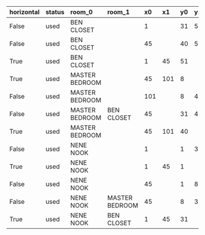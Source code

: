 | horizontal | status | room_0         | room_1         | x0  | x1  | y0 | y1 | symbols                                                          | height_1 | height_2 | window_bottom | window_top | door | length  |
| :----------| :------| :--------------| :--------------| :---| :---| :--| :--| :----------------------------------------------------------------| :--------| :--------| :-------------| :----------| :----| :------ |
| False      | used   | BEN CLOSET     |                | 1   |     | 31 | 51 | ╩════════════════════════════════▤▤▤▤▤▤╝                         |          |          |               |            |      | 5.25    |
| False      | used   | BEN CLOSET     |                | 45  |     | 40 | 51 | ╩════════════════════╗                                           |          |          |               |            |      | 3.0     |
| True       | used   | BEN CLOSET     |                | 1   | 45  | 51 |    | ╚▤▤▤▤▤▤▤▤▤▤▤▤═══════════════════════════════╝                    |          |          |               |            |      | 11.25   |
| True       | used   | MASTER BEDROOM |                | 45  | 101 | 8  |    | ╠═══════────────────────────────────────────────════════╗        |          |          |               |            |      | 14.25   |
| False      | used   | MASTER BEDROOM |                | 101 |     | 8  | 40 | ╔══════════════════────────────────────────────════════════════╗ |          |          |               |            |      | 8.25    |
| False      | used   | MASTER BEDROOM | BEN CLOSET     | 45  |     | 31 | 40 | ╦════▤▤▤▤▤▤▤▤▤▤▤▤╩                                               |          |          |               |            |      | 2.5     |
| True       | used   | MASTER BEDROOM |                | 45  | 101 | 40 |    | ╠══════════════════════▤▤▤▤▤▤▤▤▤▤▤▤▤▤▤▤▤▤▤▤▤▤▤▤═════════╝        |          |          |               |            |      | 14.25   |
| False      | used   | NENE NOOK      |                | 1   |     | 1  | 31 | ╚════════════════▤▤▤▤▤▤▤▤▤▤▤▤══════════════════════════════╩     |          |          |               |            |      | 7.75    |
| True       | used   | NENE NOOK      |                | 1   | 45  | 1  |    | ╔═════───────────────────────────────═══════╗                    |          |          |               |            |      | 11.25   |
| False      | used   | NENE NOOK      |                | 45  |     | 1  | 8  | ╔════════════╩                                                   |          |          |               |            |      | 2.0     |
| False      | used   | NENE NOOK      | MASTER BEDROOM | 45  |     | 8  | 31 | ╩══▤▤▤▤▤▤▤▤▤▤▤▤══════════════════════════════╦                   |          |          |               |            |      | 6.0     |
| True       | used   | NENE NOOK      | BEN CLOSET     | 1   | 45  | 31 |    | ╠═══════════════════════════════════════════╣                    |          |          |               |            |      | 11.25   |